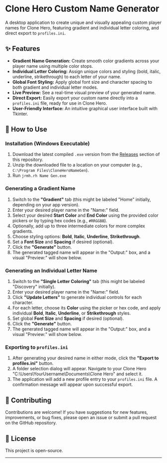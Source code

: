 # Clone Hero Custom Name Generator

A desktop application to create unique and visually appealing custom player names for Clone Hero, featuring gradient and individual letter coloring, and direct export to `profiles.ini`.

## ✨ Features

* **Gradient Name Generation:** Create smooth color gradients across your player name using multiple color stops.
* **Individual Letter Coloring:** Assign unique colors and styling (bold, italic, underline, strikethrough) to each letter of your name.
* **Global Font Styling:** Apply global font size and character spacing to both gradient and individual letter modes.
* **Live Preview:** See a real-time visual preview of your generated name.
* **Direct Export:** Easily export your custom name directly into a `profiles.ini` file, ready for use in Clone Hero.
* **User-Friendly Interface:** An intuitive graphical user interface built with Tkinter.

## 🚀 How to Use

### Installation (Windows Executable)

1.  Download the latest compiled `.exe` version from the [Releases](https://github.com/iamjrmh/CloneHeroColorGen/releases) section of this repository.
2.  Unzip the downloaded file to a location on your computer (e.g., `C:\Program Files\CloneHeroNameGen`).
3.  Run `jrmh.rh Name Gen.exe`

### Generating a Gradient Name

1.  Switch to the **"Gradient"** tab (this might be labeled "Home" initially, depending on your app version).
2.  Enter your desired player name in the "Name:" field.
3.  Select your desired **Start Color** and **End Color** using the provided color pickers or by typing hex codes (e.g., `#RRGGBB`).
4.  Optionally, add up to three intermediate colors for more complex gradients.
5.  Choose styling options: **Bold**, **Italic**, **Underline**, **Strikethrough**.
6.  Set a **Font Size** and **Spacing** if desired (optional).
7.  Click the **"Generate"** button.
8.  The generated tagged name will appear in the "Output:" box, and a visual "Preview:" will show below.

### Generating an Individual Letter Name

1.  Switch to the **"Single Letter Coloring"** tab (this might be labeled "Discovery" initially).
2.  Enter your desired player name in the "Name:" field.
3.  Click **"Update Letters"** to generate individual controls for each character.
4.  For each letter, choose its **Color** using the picker or hex code, and apply individual **Bold**, **Italic**, **Underline**, or **Strikethrough** styles.
5.  Set global **Font Size** and **Spacing** if desired (optional).
6.  Click the **"Generate"** button.
7.  The generated tagged name will appear in the "Output:" box, and a visual "Preview:" will show below.

### Exporting to `profiles.ini`

1.  After generating your desired name in either mode, click the **"Export to profiles.ini"** button.
2.  A folder selection dialog will appear. Navigate to your Clone Hero "C:\Users\YourUsername\Documents\Clone Hero" and select it.
3.  The application will add a new profile entry to your `profiles.ini` file. A confirmation message will appear upon successful export.

## 🤝 Contributing

Contributions are welcome! If you have suggestions for new features, improvements, or bug fixes, please open an issue or submit a pull request on the GitHub repository.

## 📄 License

This project is open-source.

---

